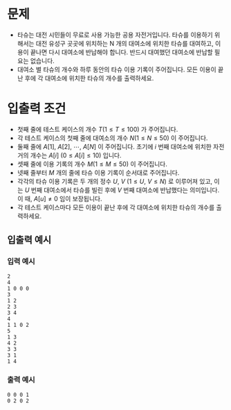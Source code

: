 # 문제
* 타슈는 대전 시민들이 무료로 사용 가능한 공용 자전거입니다. 타슈를 이용하기 위해서는 대전 유성구 곳곳에 위치하는 N 개의 대여소에 위치한 타슈를 대여하고, 이용이 끝나면 다시 대여소에 반납해야 합니다. 반드시 대여했던 대여소에 반납할 필요는 없습니다.  
* 대여소 별 타슈의 개수와 하루 동안의 타슈 이용 기록이 주어집니다. 모든 이용이 끝난 후에 각 대여소에 위치한 타슈의 개수를 출력하세요.
   
# 입출력 조건
* 첫째 줄에 테스트 케이스의 개수 $T(1\le T\le 100)$ 가 주어집니다.
* 각 테스트 케이스의 첫째 줄에 대여소의 개수 $N(1\le N\le 50)$ 이 주어집니다.
* 둘째 줄에 $A[1],\ A[2],\ \cdots ,\ A[N]$ 이 주어집니다. 초기에 $i$ 번째 대여소에 위치한 자전거의 개수는 $A[i]\ (0\le A[i]\le 10)$ 입니다.
* 셋째 줄에 이용 기록의 개수 $M(1\le M\le 50)$ 이 주어집니다.
* 넷째 줄부터 $M$ 개의 줄에 타슈 이용 기록이 순서대로 주어집니다.
* 각각의 타슈 이용 기록은 두 개의 정수 $U,\ V\ (1\le U,\ V\le N)$ 로 이루어져 있고, 이는 $U$ 번째 대여소에서 타슈를 빌린 후에 $V$ 번째 대여소에 반납했다는 의미입니다. 이 때, $A[u]\neq 0$ 임이 보장됩니다.
* 각 테스트 케이스마다 모든 이용이 끝난 후에 각 대여소에 위치한 타슈의 개수를 출력하세요.
   
## 입출력 예시
### 입력 예시
```
2
4
1 0 0 0
3
1 2
2 3
3 4
4
1 1 0 2
5
1 3
4 2
3 3
3 1
1 4
```
### 출력 예시
```
0 0 0 1
0 2 0 2
```
